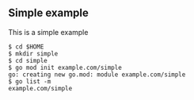 <!-- __JSON: egrunner script.sh # LONG ONLINE

## Simple example

This is a simple example

```
{{PrintBlock "script" -}}
```
-->

## Simple example

This is a simple example

```
$ cd $HOME
$ mkdir simple
$ cd simple
$ go mod init example.com/simple
go: creating new go.mod: module example.com/simple
$ go list -m
example.com/simple
```
<!-- END -->
